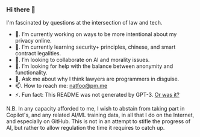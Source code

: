 ### Hi there 👋

I'm fascinated by questions at the intersection of law and tech.

- 🔭.  I’m currently working on ways to be more intentional about my privacy online.
- 🌱.  I’m currently learning security+ principles, chinese, and smart contract legalities.
- 👯.  I’m looking to collaborate on AI and morality issues.
- 🤔.  I’m looking for help with the balance between anonymity and functionality.
- 💬.  Ask me about why I think lawyers are programmers in disguise.
- 📫.  How to reach me: natfoo@pm.me
- ⚡.  Fun fact: This README was not generated by GPT-3. [Or was it?](https://www.fsf.org/blogs/licensing/fsf-funded-call-for-white-papers-on-philosophical-and-legal-questions-around-copilot)


N.B. In any capacity afforded to me, I wish to abstain from taking part in Copilot's, and any related AI/ML training data, in all that I do on the Internet, and especially on GitHub. This is not in an attempt to stifle the progress of AI, but rather to allow regulation the time it requires to catch up.
